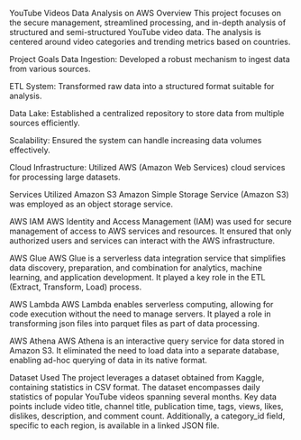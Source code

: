  YouTube Videos Data Analysis on AWS
Overview
This project focuses on the secure management, streamlined processing, and in-depth analysis of structured and semi-structured YouTube video data. The analysis is centered around video categories and trending metrics based on countries.

Project Goals
Data Ingestion: Developed a robust mechanism to ingest data from various sources.

ETL System: Transformed raw data into a structured format suitable for analysis.

Data Lake: Established a centralized repository to store data from multiple sources efficiently.

Scalability: Ensured the system can handle increasing data volumes effectively.

Cloud Infrastructure: Utilized AWS (Amazon Web Services) cloud services for processing large datasets.


Services Utilized
Amazon S3
Amazon Simple Storage Service (Amazon S3) was employed as an object storage service. 

AWS IAM
AWS Identity and Access Management (IAM) was used for secure management of access to AWS services and resources. It ensured that only authorized users and services can interact with the AWS infrastructure.


AWS Glue
AWS Glue is a serverless data integration service that simplifies data discovery, preparation, and combination for analytics, machine learning, and application development. It played a key role in the ETL (Extract, Transform, Load) process.

AWS Lambda
AWS Lambda enables serverless computing, allowing for code execution without the need to manage servers. It played a role in transforming json files into parquet files as part of data processing.

AWS Athena
AWS Athena is an interactive query service for data stored in Amazon S3. It eliminated the need to load data into a separate database, enabling ad-hoc querying of data in its native format.

Dataset Used
The project leverages a dataset obtained from Kaggle, containing statistics in CSV format. The dataset encompasses daily statistics of popular YouTube videos spanning several months. Key data points include video title, channel title, publication time, tags, views, likes, dislikes, description, and comment count. Additionally, a category_id field, specific to each region, is available in a linked JSON file.
